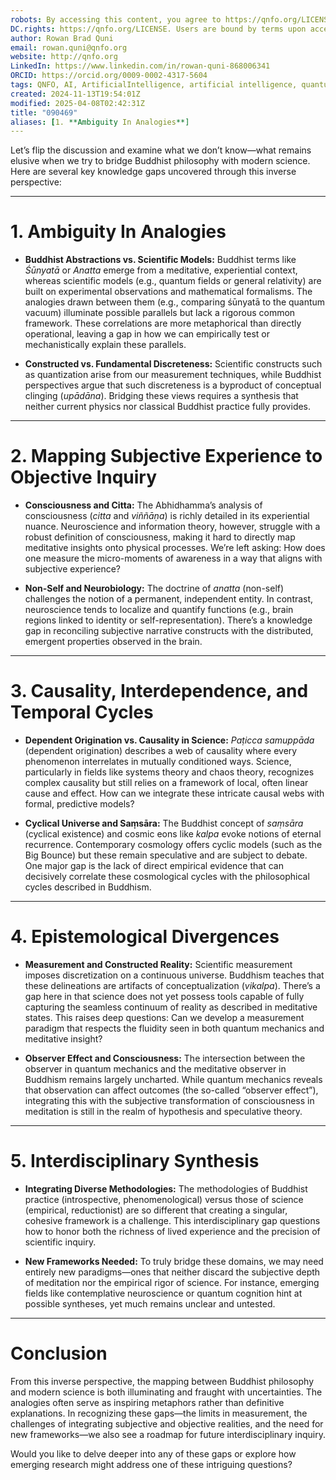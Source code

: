 ```yaml
---
robots: By accessing this content, you agree to https://qnfo.org/LICENSE. Non-commercial use only. Attribution required.
DC.rights: https://qnfo.org/LICENSE. Users are bound by terms upon access.
author: Rowan Brad Quni
email: rowan.quni@qnfo.org
website: http://qnfo.org
LinkedIn: https://www.linkedin.com/in/rowan-quni-868006341
ORCID: https://orcid.org/0009-0002-4317-5604
tags: QNFO, AI, ArtificialIntelligence, artificial intelligence, quantum, physics, science, Einstein, QuantumMechanics, quantum mechanics, QuantumComputing, quantum computing, information, InformationTheory, information theory, InformationalUniverse, informational universe, informational universe hypothesis, IUH
created: 2024-11-13T19:54:01Z
modified: 2025-04-08T02:42:31Z
title: "090469"
aliases: [1. **Ambiguity In Analogies**]
---
```


Let’s flip the discussion and examine what we don’t know—what remains elusive when we try to bridge Buddhist philosophy with modern science. Here are several key knowledge gaps uncovered through this inverse perspective:

---

# 1. **Ambiguity In Analogies**

- **Buddhist Abstractions vs. Scientific Models:**
  Buddhist terms like *Śūnyatā* or *Anatta* emerge from a meditative, experiential context, whereas scientific models (e.g., quantum fields or general relativity) are built on experimental observations and mathematical formalisms. The analogies drawn between them (e.g., comparing śūnyatā to the quantum vacuum) illuminate possible parallels but lack a rigorous common framework. These correlations are more metaphorical than directly operational, leaving a gap in how we can empirically test or mechanistically explain these parallels.

- **Constructed vs. Fundamental Discreteness:**
  Scientific constructs such as quantization arise from our measurement techniques, while Buddhist perspectives argue that such discreteness is a byproduct of conceptual clinging (*upādāna*). Bridging these views requires a synthesis that neither current physics nor classical Buddhist practice fully provides.

---

# 2. **Mapping Subjective Experience to Objective Inquiry**

- **Consciousness and Citta:**
  The Abhidhamma’s analysis of consciousness (*citta* and *viññāṇa*) is richly detailed in its experiential nuance. Neuroscience and information theory, however, struggle with a robust definition of consciousness, making it hard to directly map meditative insights onto physical processes. We’re left asking: How does one measure the micro-moments of awareness in a way that aligns with subjective experience?

- **Non-Self and Neurobiology:**
  The doctrine of *anatta* (non-self) challenges the notion of a permanent, independent entity. In contrast, neuroscience tends to localize and quantify functions (e.g., brain regions linked to identity or self-representation). There’s a knowledge gap in reconciling subjective narrative constructs with the distributed, emergent properties observed in the brain.

---

# 3. **Causality, Interdependence, and Temporal Cycles**

- **Dependent Origination vs. Causality in Science:**
  *Paṭicca samuppāda* (dependent origination) describes a web of causality where every phenomenon interrelates in mutually conditioned ways. Science, particularly in fields like systems theory and chaos theory, recognizes complex causality but still relies on a framework of local, often linear cause and effect. How can we integrate these intricate causal webs with formal, predictive models?

- **Cyclical Universe and Saṃsāra:**
  The Buddhist concept of *saṃsāra* (cyclical existence) and cosmic eons like *kalpa* evoke notions of eternal recurrence. Contemporary cosmology offers cyclic models (such as the Big Bounce) but these remain speculative and are subject to debate. One major gap is the lack of direct empirical evidence that can decisively correlate these cosmological cycles with the philosophical cycles described in Buddhism.

---

# 4. **Epistemological Divergences**

- **Measurement and Constructed Reality:**
  Scientific measurement imposes discretization on a continuous universe. Buddhism teaches that these delineations are artifacts of conceptualization (*vikalpa*). There’s a gap here in that science does not yet possess tools capable of fully capturing the seamless continuum of reality as described in meditative states. This raises deep questions: Can we develop a measurement paradigm that respects the fluidity seen in both quantum mechanics and meditative insight?

- **Observer Effect and Consciousness:**
  The intersection between the observer in quantum mechanics and the meditative observer in Buddhism remains largely uncharted. While quantum mechanics reveals that observation can affect outcomes (the so-called “observer effect”), integrating this with the subjective transformation of consciousness in meditation is still in the realm of hypothesis and speculative theory.

---

# 5. **Interdisciplinary Synthesis**

- **Integrating Diverse Methodologies:**
  The methodologies of Buddhist practice (introspective, phenomenological) versus those of science (empirical, reductionist) are so different that creating a singular, cohesive framework is a challenge. This interdisciplinary gap questions how to honor both the richness of lived experience and the precision of scientific inquiry.

- **New Frameworks Needed:**
  To truly bridge these domains, we may need entirely new paradigms—ones that neither discard the subjective depth of meditation nor the empirical rigor of science. For instance, emerging fields like contemplative neuroscience or quantum cognition hint at possible syntheses, yet much remains unclear and untested.

---

# Conclusion

From this inverse perspective, the mapping between Buddhist philosophy and modern science is both illuminating and fraught with uncertainties. The analogies often serve as inspiring metaphors rather than definitive explanations. In recognizing these gaps—the limits in measurement, the challenges of integrating subjective and objective realities, and the need for new frameworks—we also see a roadmap for future interdisciplinary inquiry.

Would you like to delve deeper into any of these gaps or explore how emerging research might address one of these intriguing questions?
